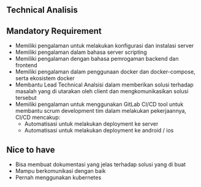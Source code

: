 
## Technical Analisis

## Mandatory Requirement

- Memiliki pengalaman untuk melakukan konfigurasi dan instalasi server
- Memiliki pengalaman dalam bahasa server scripting
- Memiliki pengalaman dengan bahasa pemrogaman backend dan frontend
- Memiliki pengalaman dalam penggunaan docker dan docker-compose, serta
  ekosistem docker
- Membantu Lead Technical Analsisi dalam memberikan solusi terhadap masalah yang di utarakan oleh client dan mengkomunikasikan solusi tersebut
- Memiliki pengalaman untuk menggunakan GitLab CI/CD tool untuk membantu scrum
  development tim dalam melakukan pekerjaannya, CI/CD mencakup:
  - Automatisasi untuk melakukan deployment ke server
  - Automatisasi untuk melakukan deployment ke android / ios

## Nice to have

- Bisa membuat dokumentasi yang jelas terhadap solusi yang di buat
- Mampu berkomunikasi dengan baik
- Pernah menggunakan kubernetes